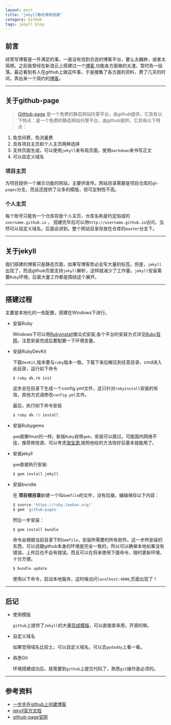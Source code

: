 ```yaml
---
layout: post
title: "jekyll静态博客搭建"
category: GitHub
tags: jekyll blog
---
```


## 前言
经常写博客是一件满足的事，一直没有找到合适的博客平台，要么太臃肿，或者太简陋。之前我曾经在新浪云上搭建过一个[博客](http://mnichangxin.sinaapp.com),功能各方面做的太渣，暂时告一段落。最近看到有人在github上做这件事，于是搜集了各方面的资料，费了几天的时间，弄出来一个简约的[博客](http://mnichangxin.github.io)。

---

## 关于github-page

> [GitHub-page](https://pages.github.com/) 是一个免费的静态网站托管平台，由github提供，它具有以下特点：是一个免费的静态网站托管平台，由github提供，它具有以下特点：
1. 免空间费，免流量费
2. 具有项目主页和个人主页两种选择
3. 支持页面生成，可以使用`jekyll`来布局页面，使用`markdown`来书写正文
4. 可以自定义域名

### 项目主页
为项目提供一个展示功能的网站，主要供宣传。网站目录需要是项目仓库的`gh-pages`分支，而且还提供了众多的模版，但可定制性不高。

### 个人主页
每个账号只能有一个仓库存放个人主页，仓库名称是约定俗成的`username.github.io` ，
搭建完毕后可以用`http://username.github.io`访问，当然可以自定义域名，后面会讲到。整个网站目录存放在仓库的`master`分支下。

---

## 关于jekyll
我们搭建的博客只是静态页面，如果写博客势必会写大量的标签。但是，`jekyll`出现了，而且github页面支持`jekyll`解析，这样就减少了工作量。`jekyll`安装需要`Ruby`环境，后面大量工作都是围绕这个展开。

---

## 搭建过程

主要是本地化的一些配置，搭建在Windows下进行。

* 安装Ruby

    Windows下可以用[Rubyinstall](http://rubyinstaller.org/downloads/)傻瓜式安装,各个平台的安装方式详见[Ruby官网](http://www.ruby-lang.org/zh_cn/downloads/)，注意安装完成后要配置一下环境变量。

* 安装RubyDevKit

    下载`DevKit`,版本要与`ruby`版本一致。下载下来后解压到任意目录，cmd进入此目录，运行如下命令
    
    ``` 
    $ ruby dk.rb init
    ```

    这步会在目录下生成一个config.yml文件，这只针对`rubyinstall`安装的有效，其他方式请修改`config.yml`文件。

    最后，执行如下命令安装

    ```ruby
    $ ruby dk.rb install
    ```

* 安装Rubygems

    `gem`就像linux的一样。新版`Ruby`自带`gem`，安装可以跳过。可能国内网络不佳，推荐修改源，可以考虑[淘宝源](https://ruby.taobao.org/),按照他给的方法改好后基本就能用了。

* 安装jekyll

    `gem`直接执行安装:

    ```ruby
    $ gem install jekyll
    ```

* 安装bundle
    
    在 **项目根目录**新建一个叫`Gemfile`的文件，没有后缀，编辑保存以下内容：
   
    ```ruby
    $ source 'https://ruby.taobao.org/'
    $ gem 'github-pages'
    ```
    然后一步安装：

    ```ruby
    $ gem install bundle
    ```

    命令会根据当前目录下的`Gemfile`，安装所需要的所有软件。这一步所安装的东西，可以说跟github本身的环境是完全一致的，所以可以确保本地如果没有错误，上传后也不会有错误。而且可以在将来使用下面命令，随时更新环境，十分方便。

    ```ruby
    $ bundle update
    ```

    使用以下命令，启动本地服务，这时候访问`localhost:4000`,页面出现了！

---

## 后记

* 使用模版

    `github`上提供了`Jekyll`的大量[现成模版](http://jekyllthemes.org/)，可以直接拿来用，开源的嘛。

* 自定义域名

    如果觉得域名比较土，可以自定义域名，可以去`godaddy`上看一看。

* 熟悉Git
    
    环境搭建成功后，就需要到`github`上提交代码了，熟悉`git`操作是必须的。

---

## 参考资料

* [一步步在github上创建博客](http://www.pchou.info/web-build/2014/07/04/build-github-blog-page-08.html)
* [jekyll官方文档](http://jekyll.bootcss.com/docs/home/)
* [github-page官网](https://pages.github.com/)


    






